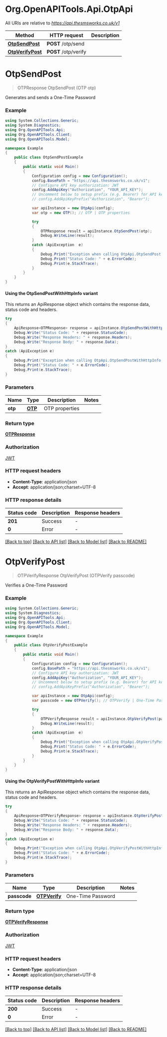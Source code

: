 # Org.OpenAPITools.Api.OtpApi

All URIs are relative to *https://api.thesmsworks.co.uk/v1*

| Method | HTTP request | Description |
|--------|--------------|-------------|
| [**OtpSendPost**](OtpApi.md#otpsendpost) | **POST** /otp/send |  |
| [**OtpVerifyPost**](OtpApi.md#otpverifypost) | **POST** /otp/verify |  |

<a id="otpsendpost"></a>
# **OtpSendPost**
> OTPResponse OtpSendPost (OTP otp)



Generates and sends a One-Time Password

### Example
```csharp
using System.Collections.Generic;
using System.Diagnostics;
using Org.OpenAPITools.Api;
using Org.OpenAPITools.Client;
using Org.OpenAPITools.Model;

namespace Example
{
    public class OtpSendPostExample
    {
        public static void Main()
        {
            Configuration config = new Configuration();
            config.BasePath = "https://api.thesmsworks.co.uk/v1";
            // Configure API key authorization: JWT
            config.AddApiKey("Authorization", "YOUR_API_KEY");
            // Uncomment below to setup prefix (e.g. Bearer) for API key, if needed
            // config.AddApiKeyPrefix("Authorization", "Bearer");

            var apiInstance = new OtpApi(config);
            var otp = new OTP(); // OTP | OTP properties

            try
            {
                OTPResponse result = apiInstance.OtpSendPost(otp);
                Debug.WriteLine(result);
            }
            catch (ApiException  e)
            {
                Debug.Print("Exception when calling OtpApi.OtpSendPost: " + e.Message);
                Debug.Print("Status Code: " + e.ErrorCode);
                Debug.Print(e.StackTrace);
            }
        }
    }
}
```

#### Using the OtpSendPostWithHttpInfo variant
This returns an ApiResponse object which contains the response data, status code and headers.

```csharp
try
{
    ApiResponse<OTPResponse> response = apiInstance.OtpSendPostWithHttpInfo(otp);
    Debug.Write("Status Code: " + response.StatusCode);
    Debug.Write("Response Headers: " + response.Headers);
    Debug.Write("Response Body: " + response.Data);
}
catch (ApiException e)
{
    Debug.Print("Exception when calling OtpApi.OtpSendPostWithHttpInfo: " + e.Message);
    Debug.Print("Status Code: " + e.ErrorCode);
    Debug.Print(e.StackTrace);
}
```

### Parameters

| Name | Type | Description | Notes |
|------|------|-------------|-------|
| **otp** | [**OTP**](OTP.md) | OTP properties |  |

### Return type

[**OTPResponse**](OTPResponse.md)

### Authorization

[JWT](../README.md#JWT)

### HTTP request headers

 - **Content-Type**: application/json
 - **Accept**: application/json;charset=UTF-8


### HTTP response details
| Status code | Description | Response headers |
|-------------|-------------|------------------|
| **201** | Success |  -  |
| **0** | Error |  -  |

[[Back to top]](#) [[Back to API list]](../README.md#documentation-for-api-endpoints) [[Back to Model list]](../README.md#documentation-for-models) [[Back to README]](../README.md)

<a id="otpverifypost"></a>
# **OtpVerifyPost**
> OTPVerifyResponse OtpVerifyPost (OTPVerify passcode)



Verifies a One-Time Password

### Example
```csharp
using System.Collections.Generic;
using System.Diagnostics;
using Org.OpenAPITools.Api;
using Org.OpenAPITools.Client;
using Org.OpenAPITools.Model;

namespace Example
{
    public class OtpVerifyPostExample
    {
        public static void Main()
        {
            Configuration config = new Configuration();
            config.BasePath = "https://api.thesmsworks.co.uk/v1";
            // Configure API key authorization: JWT
            config.AddApiKey("Authorization", "YOUR_API_KEY");
            // Uncomment below to setup prefix (e.g. Bearer) for API key, if needed
            // config.AddApiKeyPrefix("Authorization", "Bearer");

            var apiInstance = new OtpApi(config);
            var passcode = new OTPVerify(); // OTPVerify | One-Time Password

            try
            {
                OTPVerifyResponse result = apiInstance.OtpVerifyPost(passcode);
                Debug.WriteLine(result);
            }
            catch (ApiException  e)
            {
                Debug.Print("Exception when calling OtpApi.OtpVerifyPost: " + e.Message);
                Debug.Print("Status Code: " + e.ErrorCode);
                Debug.Print(e.StackTrace);
            }
        }
    }
}
```

#### Using the OtpVerifyPostWithHttpInfo variant
This returns an ApiResponse object which contains the response data, status code and headers.

```csharp
try
{
    ApiResponse<OTPVerifyResponse> response = apiInstance.OtpVerifyPostWithHttpInfo(passcode);
    Debug.Write("Status Code: " + response.StatusCode);
    Debug.Write("Response Headers: " + response.Headers);
    Debug.Write("Response Body: " + response.Data);
}
catch (ApiException e)
{
    Debug.Print("Exception when calling OtpApi.OtpVerifyPostWithHttpInfo: " + e.Message);
    Debug.Print("Status Code: " + e.ErrorCode);
    Debug.Print(e.StackTrace);
}
```

### Parameters

| Name | Type | Description | Notes |
|------|------|-------------|-------|
| **passcode** | [**OTPVerify**](OTPVerify.md) | One-Time Password |  |

### Return type

[**OTPVerifyResponse**](OTPVerifyResponse.md)

### Authorization

[JWT](../README.md#JWT)

### HTTP request headers

 - **Content-Type**: application/json
 - **Accept**: application/json;charset=UTF-8


### HTTP response details
| Status code | Description | Response headers |
|-------------|-------------|------------------|
| **200** | Success |  -  |
| **0** | Error |  -  |

[[Back to top]](#) [[Back to API list]](../README.md#documentation-for-api-endpoints) [[Back to Model list]](../README.md#documentation-for-models) [[Back to README]](../README.md)

